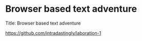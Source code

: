 # Browser based text adventure
Title: Browser based text adventure

https://github.com/intradastingly/laboration-1